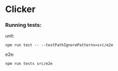 # Clicker

### Running tests:

unit:

```
npm run test -- --testPathIgnorePatterns=src/e2e
```

e2e:

```
npm run tests src/e2e
```
